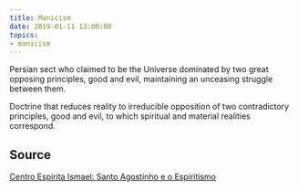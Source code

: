 ```yaml
---
title: Manicism
date: 2019-01-11 13:00:00
topics:
- manicism
---
```


Persian sect who claimed to be the Universe dominated by two 
great opposing principles, good and evil, maintaining an unceasing 
struggle between them. 

Doctrine that reduces reality to irreducible opposition of 
two contradictory principles, good and evil, to which 
spiritual and material realities correspond.

## Source
[Centro Espirita Ismael: Santo Agostinho e o Espiritismo](https://ceismael.com.br/filosofia/santo-agostinho-e-espiritismo.htm)

